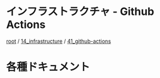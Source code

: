 # インフラストラクチャ - Github Actions

[root](./../../../README.md) 
/ [14_infrastructure](./../README.md) 
/ [41_github-actions](./README.md)

# 各種ドキュメント
